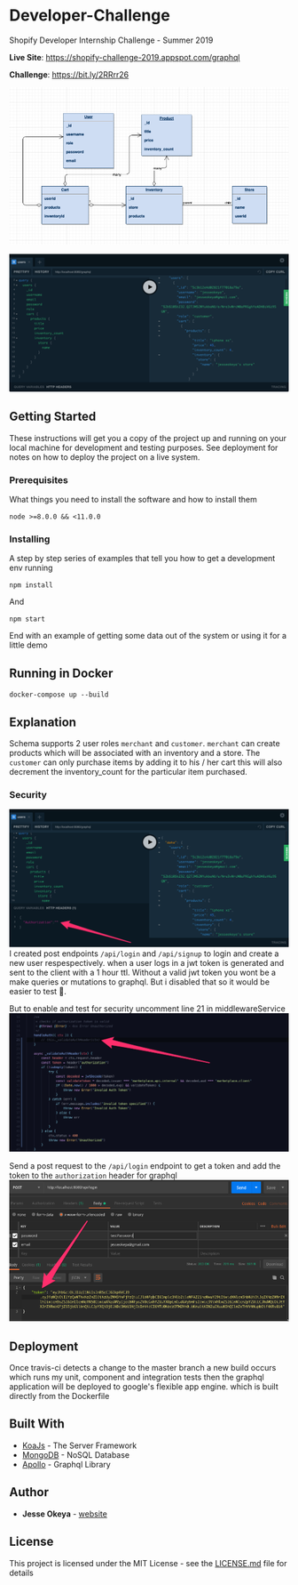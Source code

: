 # Developer-Challenge

Shopify Developer Internship Challenge - Summer 2019

**Live Site**: https://shopify-challenge-2019.appspot.com/graphql <br/>

**Challenge**: https://bit.ly/2RRrr26 <br/>

![](/images/design.png?raw=true)

![](/images/graphql.png?raw=true)

## Getting Started

These instructions will get you a copy of the project up and running on your local machine for development and testing purposes. See deployment for notes on how to deploy the project on a live system.

### Prerequisites

What things you need to install the software and how to install them

```
node >=8.0.0 && <11.0.0
```

### Installing

A step by step series of examples that tell you how to get a development env running

```
npm install
```

And

```
npm start
```

End with an example of getting some data out of the system or using it for a little demo

## Running in Docker

```
docker-compose up --build
```

## Explanation
Schema supports 2 user roles `merchant` and `customer`. `merchant` can create products which will be associated with an inventory and a store. The `customer` can only purchase items by adding it to his / her cart this will also decrement the inventory_count for the particular item purchased.

### Security
![](/images/secure.png?raw=true)
I created post endpoints `/api/login` and `/api/signup` to login and create a new user respespectively. when a user logs in a jwt token is generated and sent to the client with a 1 hour ttl. Without a valid jwt token you wont be a make queries or mutations to graphql. But i disabled that so it would be easier to test 🙂.

But to enable and test for security uncomment line 21 in middlewareService 
![](/images/authHeader.png?raw=true)

Send a post request to the `/api/login` endpoint to get a token and add the token to the `authorization` header for graphql
![](/images/postman.png?raw=true)


## Deployment
Once travis-ci detects a change to the master branch a new build occurs which runs my unit, component and integration tests then the graphql application will be deployed to google's flexible app engine. which is built directly from the Dockerfile

## Built With

* [KoaJs](https://koajs.com) - The Server Framework
* [MongoDB](https://www.mongodb.com) - NoSQL Database
* [Apollo](https://www.apollographql.com) - Graphql Library

## Author

* **Jesse Okeya** - [website](http://jesseokeya.com)

## License

This project is licensed under the MIT License - see the [LICENSE.md](https://github.com/jesseokeya/Developer-Challenge/blob/master/LICENSE) file for details
